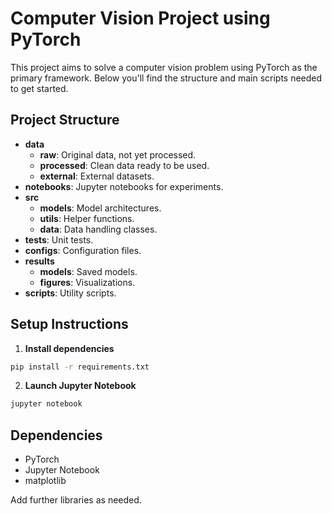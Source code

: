 # Computer Vision Project using PyTorch

This project aims to solve a computer vision problem using PyTorch as the primary framework. Below you'll find the structure and main scripts needed to get started.

## Project Structure

- **data**
  - **raw**: Original data, not yet processed.
  - **processed**: Clean data ready to be used.
  - **external**: External datasets.
- **notebooks**: Jupyter notebooks for experiments.
- **src**
  - **models**: Model architectures.
  - **utils**: Helper functions.
  - **data**: Data handling classes.
- **tests**: Unit tests.
- **configs**: Configuration files.
- **results**
  - **models**: Saved models.
  - **figures**: Visualizations.
- **scripts**: Utility scripts.

## Setup Instructions

1. **Install dependencies**
  ```bash
  pip install -r requirements.txt
  ```

2. **Launch Jupyter Notebook**
  ```bash
  jupyter notebook
  ```

## Dependencies
- PyTorch
- Jupyter Notebook
- matplotlib

Add further libraries as needed.

